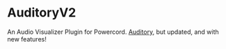 # AuditoryV2
An Audio Visualizer Plugin for Powercord. [Auditory](https://github.com/powercord-community/auditory), but updated, and with new features!
